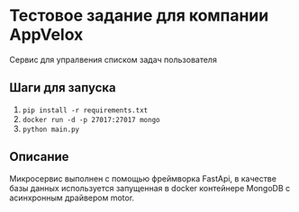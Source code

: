 # Тестовое задание для компании AppVelox

Сервис для упралвения списком задач пользователя

## Шаги для запуска

1. `pip install -r requirements.txt`
2. `docker run -d -p 27017:27017 mongo`
3. `python main.py`

## Описание

Микросервис выполнен с помощью фреймворка FastApi, в качестве базы данных используется запущенная в docker контейнере MongoDB с асинхронным драйвером motor.
